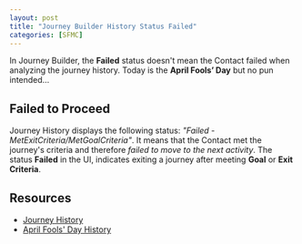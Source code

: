 ```yaml
---
layout: post
title: "Journey Builder History Status Failed"
categories: [SFMC]
---
```

In Journey Builder, the **Failed** status doesn't mean the Contact failed when analyzing the journey history. Today is the **April Fools’ Day** but no pun intended&hellip;

## Failed to Proceed
Journey History displays the following status: *"Failed - MetExitCriteria/MetGoalCriteria"*. It means that the Contact met the journey's criteria and therefore *failed to move to the next activity*.
The status **Failed** in the UI, indicates exiting a journey after meeting **Goal** or **Exit Criteria**. 


## Resources
*   [Journey History](https://help.salesforce.com/s/articleView?id=sf.mc_jb_journey_history.htm&type=5)
*   [April Fools' Day History](https://www.history.com/topics/holidays/april-fools-day)

